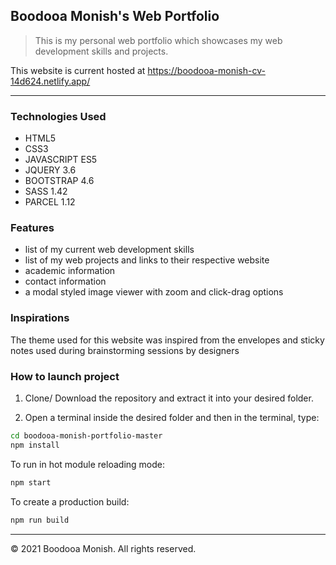 ## Boodooa Monish's Web Portfolio

> This is my personal web portfolio which showcases my web development skills and projects.

This website is current hosted at <https://boodooa-monish-cv-14d624.netlify.app/>

---

### Technologies Used

-   HTML5
-   CSS3
-   JAVASCRIPT ES5
-   JQUERY 3.6
-   BOOTSTRAP 4.6
-   SASS 1.42
-   PARCEL 1.12

### Features

-   list of my current web development skills
-   list of my web projects and links to their respective website
-   academic information
-   contact information
-   a modal styled image viewer with zoom and click-drag options

### Inspirations

The theme used for this website was inspired from the envelopes and sticky notes used during brainstorming sessions by designers

### How to launch project

1. Clone/ Download the repository and extract it into your desired folder.

2. Open a terminal inside the desired folder and then in the terminal, type:

```sh
cd boodooa-monish-portfolio-master
npm install
```

To run in hot module reloading mode:

```sh
npm start
```

To create a production build:

```sh
npm run build
```

---

&copy; 2021 Boodooa Monish. All rights reserved.
